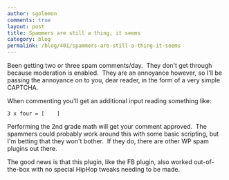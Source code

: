 ```yaml
---
author: sgolemon
comments: true
layout: post
title: Spammers are still a thing, it seems
category: blog
permalink: /blog/401/spammers-are-still-a-thing-it-seems
---
```


Been getting two or three spam comments/day.  They don't get through because moderation is enabled.  They are an annoyance however, so I'll be passing the annoyance on to you, dear reader, in the form of a very simple CAPTCHA.

<!--truncate-->

When commenting you'll get an additional input reading something like:

`3 x four = [    ]`

Performing the 2nd grade math will get your comment approved.  The spammers could probably work around this with some basic scripting, but I'm betting that they won't bother.  If they do, there are other WP spam plugins out there.

The good news is that this plugin, like the FB plugin, also worked out-of-the-box with no special HipHop tweaks needing to be made.
